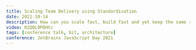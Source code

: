 ```yaml
---
title: Scaling Team Delivery using Standardisation
date: 2021-10-14
description: How can you scale fast, build fast and yet keep the same standards across all projects and teams? Let’s take a look at tooling as well as creating shareable configs and template generators for components so you can speed up your team’s delivery.
video: R2Q0L9PDHtc
tags: [conference talk, bit, architecture]
conference: JetBrains JavaScript Day 2021
---
```

